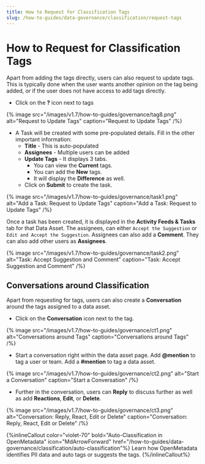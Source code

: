 ```yaml
---
title: How to Request for Classification Tags
slug: /how-to-guides/data-governance/classification/request-tags
---
```


# How to Request for Classification Tags

Apart from adding the tags directly, users can also request to update tags. This is typically done when the user wants another opinion on the tag being added, or if the user does not have access to add tags directly.

- Click on the **?** icon next to tags

{% image
src="/images/v1.7/how-to-guides/governance/tag8.png"
alt="Request to Update Tags"
caption="Request to Update Tags"
/%}

- A Task will be created with some pre-populated details. Fill in the other important information:
  - **Title** - This is auto-populated
  - **Assignees** - Multiple users can be added
  - **Update Tags** - It displays 3 tabs. 
    - You can view the **Current** tags. 
    - You can add the **New** tags.
    - It will display the **Difference** as well.
  - Click on **Submit** to create the task.

 {% image
 src="/images/v1.7/how-to-guides/governance/task1.png"
 alt="Add a Task: Request to Update Tags"
 caption="Add a Task: Request to Update Tags"
 /%}

Once a task has been created, it is displayed in the **Activity Feeds & Tasks** tab for that Data Asset. The assignees, can either `Accept the Suggestion` or `Edit and Accept the Suggestion`. Assignees can also add a **Comment**. They can also add other users as **Assignees**. 

{% image
src="/images/v1.7/how-to-guides/governance/task2.png"
alt="Task: Accept Suggestion and Comment"
caption="Task: Accept Suggestion and Comment"
/%}

## Conversations around Classification

Apart from requesting for tags, users can also create a **Conversation** around the tags assigned to a data asset.
- Click on the **Conversation** icon next to the tag.

{% image
src="/images/v1.7/how-to-guides/governance/ct1.png"
alt="Conversations around Tags"
caption="Conversations around Tags"
/%}

- Start a conversation right within the data asset page. Add **@mention** to tag a user or team. Add a **#mention** to tag a data asset.

{% image
src="/images/v1.7/how-to-guides/governance/ct2.png"
alt="Start a Conversation"
caption="Start a Conversation"
/%}

- Further in the conversation, users can **Reply** to discuss further as well as add **Reactions**, **Edit**, or **Delete**.

{% image
src="/images/v1.7/how-to-guides/governance/ct3.png"
alt="Conversation: Reply, React, Edit or Delete"
caption="Conversation: Reply, React, Edit or Delete"
/%}

{%inlineCallout
  color="violet-70"
  bold="Auto-Classification in OpenMetadata"
  icon="MdArrowForward"
  href="/how-to-guides/data-governance/classification/auto-classification"%}
  Learn how OpenMetadata identifies PII data and auto tags or suggests the tags.
{%/inlineCallout%}